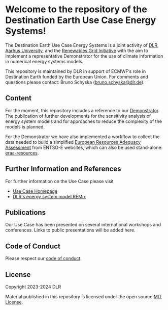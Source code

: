 # Welcome to the repository of the Destination Earth Use Case Energy Systems!

The Destination Earth Use Case Energy Systems is a joint activity of [DLR](https://www.dlr.de/ve/en), [Aarhus University](https://ece.au.dk/en/),
 and the [Renewables Grid Initiative](https://renewables-grid.eu) with the aim to implement a representative Demonstrator for 
 the use of climate information in numerical energy systems models.

This repository is maintained by DLR in support of ECMWF‘s role in Destination Earth funded by the European Union. For comments and questions please contact: Bruno Schyska (<bruno.schyska@dlr.de>).

## Content
For the moment, this repository includes a reference to our [Demonstrator](https://github.com/dlr-ve-esy/DestinE_EnSys_Demonstrator/tree/c64da52d70e9a07718bf51aa5ec61f55a639d899). The publication of further developments for the sensitivity analysis of energy system models and for approaches to reduce the complexity of the models is planned.

For the Demonstrator we have also implemented a workflow to collect the data needed to build a simplified [European Resources Adequacy Assessment](https://www.entsoe.eu/outlooks/eraa/) from ENTSO-E websites, which can also be used stand-alone: [eraa-resources](https://github.com/dlr-ve-esy/eraa-resources).

## Further Information and References
For further information on the Use Case please visit

- [Use Case Homepage](https://stories.ecmwf.int/energy-systems-use-case/index.html)
- [DLR's energy system model REMix](https://gitlab.com/dlr-ve/esy/remix/framework)

## Publications

Our Use Case has been presented on several international workshops and conferences. Links to public presentations will be added here.

## Code of Conduct

Please respect our [code of conduct](CODE_OF_CONDUCT.md).

## License

Copyright 2023-2024 DLR

Material published in this repository is licensed under the open source [MIT
License](LICENSE).

